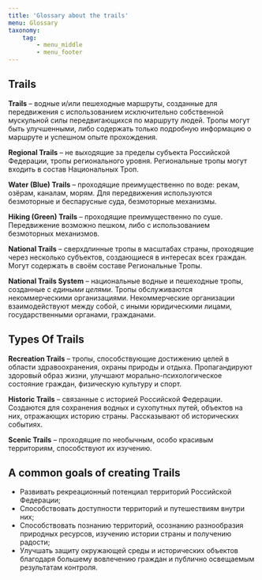 ```yaml
---
title: 'Glossary about the trails'
menu: Glossary
taxonomy:
    tag:
        - menu_middle
        - menu_footer
---
```


## Trails

**Trails** – водные и/или пешеходные маршруты, созданные для передвижения с использованием исключительно собственной мускульной силы передвигающихся по маршруту людей. Тропы могут быть улучшенными, либо содержать только подробную информацию о маршруте и успешном опыте прохождения.

**Regional Trails** – не выходящие за пределы субъекта Российской Федерации, тропы регионального уровня. Региональные тропы могут входить в состав Национальных Троп.

**Water (Blue) Trails** – проходящие преимущественно по воде: рекам, озёрам, каналам, морям. Для передвижения используются безмоторные и беспарусные суда, безмоторные механизмы.

**Hiking (Green) Trails** – проходящие преимущественно по суше. Передвижение возможно пешком, либо с использованием безмоторных механизмов.

**National Trails** – сверхдлинные тропы в масштабах страны, проходящие через несколько субъектов, создающиеся в интересах всех граждан. Могут содержать в своём составе Региональные Тропы.

**National Trails System** – национальные водные и пешеходные тропы, созданные с <i>едиными целями</i>. Тропы обслуживаются некоммерческими организациями. Некоммерческие организации взаимодействуют между собой, с иными юридическими лицами, государственными органами, гражданами.


## Types Of Trails

**Recreation Trails** – тропы, способствующие достижению целей в области здравоохранения, охраны природы и отдыха. Пропагандируют здоровый образ жизни, улучшают морально-психологическое состояние граждан, физическую культуру и спорт.

**Historic Trails** – связанные с историей Российской Федерации. Создаются для сохранения водных и сухопутных путей, объектов на них, отражающих историю страны. Рассказывают об исторических событиях.

**Scenic Trails** – проходящие по необычным, особо красивым территориям, способствуют их изучению.


## A common goals of creating Trails

* Развивать рекреационный потенциал территорий Российской Федерации;
* Способствовать доступности территорий и путешествиям внутри них;
* Способствовать познанию территорий, осознанию разнообразия природных ресурсов, изучению истории страны и получению радости;
* Улучшать защиту окружающей среды и исторических объектов благодаря большему вовлечению граждан и публично освещаемым результатам контроля.